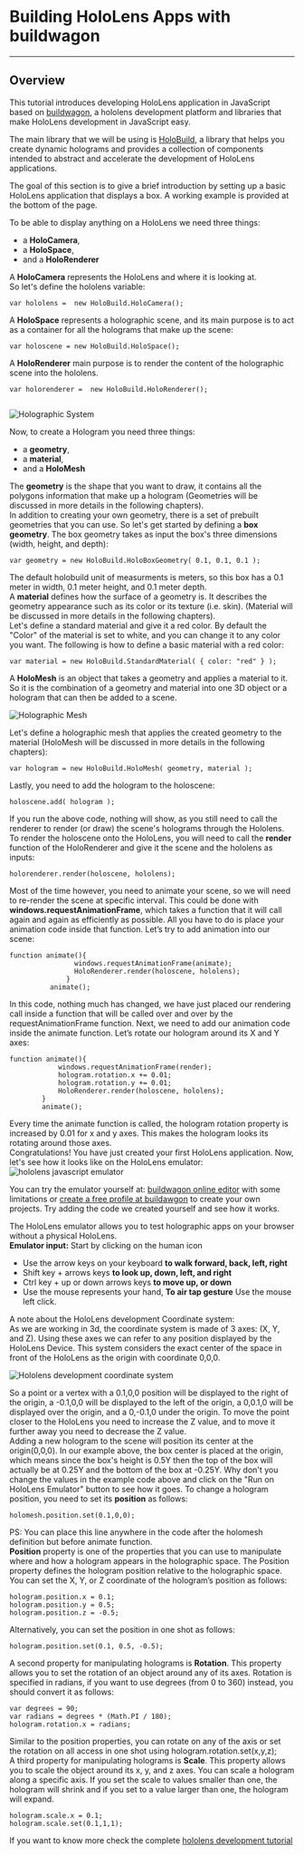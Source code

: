 <a name="HOLTitle"></a>
# Building HoloLens Apps with buildwagon #

---

<a name="Overview"></a>
## Overview ##

This tutorial introduces developing HoloLens application in JavaScript based on [buildwagon](https://buildwagon.com/), a hololens development platform and libraries that make HoloLens development in JavaScript easy.

The main library that we will be using is [HoloBuild](https://buildwagon.com/documentation/), a library that helps you create dynamic holograms and provides a collection of components intended to abstract and accelerate the development of HoloLens applications.

The goal of this section is to give a brief introduction by setting up a basic HoloLens application that displays a box. A working example is provided at the bottom of the page.

To be able to display anything on a HoloLens we need three things:

*   a **HoloCamera**,
*   a **HoloSpace**,
*   and a **HoloRenderer**

A **HoloCamera** represents the HoloLens and where it is looking at.  
So let's define the hololens variable:
```
var hololens =  new HoloBuild.HoloCamera();
```	    

A **HoloSpace** represents a holographic scene, and its main purpose is to act as a container for all the holograms that make up the scene:

```
var holoscene = new HoloBuild.HoloSpace();
```	    

A **HoloRenderer** main purpose is to render the content of the holographic scene into the hololens.  

```
var holorenderer =  new HoloBuild.HoloRenderer();
	    
```
  

![Holographic System](images/HolographicSystem.png)

Now, to create a Hologram you need three things:

*   a **geometry**,
*   a **material**,
*   and a **HoloMesh**

The **geometry** is the shape that you want to draw, it contains all the polygons information that make up a hologram (Geometries will be discussed in more details in the following chapters).  
In addition to creating your own geometry, there is a set of prebuilt geometries that you can use. So let's get started by defining a **box geometry**. The box geometry takes as input the box's three dimensions (width, height, and depth):

```
var geometry = new HoloBuild.HoloBoxGeometry( 0.1, 0.1, 0.1 );
```	    

The default holobuild unit of measurments is meters, so this box has a 0.1 meter in width, 0.1 meter height, and 0.1 meter depth.  
A **material** defines how the surface of a geometry is. It describes the geometry appearance such as its color or its texture (i.e. skin). (Material will be discussed in more details in the following chapters).  
Let's define a standard material and give it a red color. By default the "Color" of the material is set to white, and you can change it to any color you want. The following is how to define a basic material with a red color:

```
var material = new HoloBuild.StandardMaterial( { color: "red" } );
```	    

A **HoloMesh** is an object that takes a geometry and applies a material to it. So it is the combination of a geometry and material into one 3D object or a hologram that can then be added to a scene.  

![Holographic Mesh](images/geometryandmaterial.png)

Let's define a holographic mesh that applies the created geometry to the material (HoloMesh will be discussed in more details in the following chapters):

```
var hologram = new HoloBuild.HoloMesh( geometry, material );
```	    

Lastly, you need to add the hologram to the holoscene:

```
holoscene.add( hologram );
```	    
  
If you run the above code, nothing will show, as you still need to call the renderer to render (or draw) the scene's holograms through the Hololens.  
To render the holoscene onto the HoloLens, you will need to call the **render** function of the HoloRenderer and give it the scene and the hololens as inputs:

```
holorenderer.render(holoscene, hololens);
```	    

Most of the time however, you need to animate your scene, so we will need to re-render the scene at specific interval. This could be done with **windows.requestAnimationFrame**, which takes a function that it will call again and again as efficiently as possible. All you have to do is place your animation code inside that function. Let’s try to add animation into our scene:

```
function animate(){
                windows.requestAnimationFrame(animate);
                HoloRenderer.render(holoscene, hololens);
              }
          animate();
```         

In this code, nothing much has changed, we have just placed our rendering call inside a function that will be called over and over by the requestAnimationFrame function. Next, we need to add our animation code inside the animate function. Let’s rotate our hologram around its X and Y axes:

```
function animate(){
	        windows.requestAnimationFrame(render);
	        hologram.rotation.x += 0.01;
	        hologram.rotation.y += 0.01;	        
	        HoloRenderer.render(holoscene, hololens);
        }
        animate();
```        

Every time the animate function is called, the hologram rotation property is increased by 0.01 for x and y axes. This makes the hologram looks its rotating around those axes.  
Congratulations! You have just created your first HoloLens application. Now, let's see how it looks like on the HoloLens emulator: 
![hololens javascript emulator](images/buildwagoneditor.PNG)

You can try the emulator yourself at: [buildwagon online editor](https://www.binarieslid.com/hololensdevelopmentfullscreen.aspx) with some limitations or [create a free profile at buildawgon](https://secure.buildwagon.com/TenantRegistration/SelectEdition) to create your own projects. Try adding the code we created yourself and see how it works.

The HoloLens emulator allows you to test holographic apps on your browser without a physical HoloLens.  
**Emulator input:** Start by clicking on the human icon

*   Use the arrow keys on your keyboard **to walk forward, back, left, right**
*   Shift key + arrows keys **to look up, down, left, and right**
*   Ctrl key + up or down arrows keys **to move up, or down**
*   Use the mouse represents your hand, **To air tap gesture** Use the mouse left click.

A note about the HoloLens development Coordinate system:  
As we are working in 3d, the coordinate system is made of 3 axes: (X, Y, and Z). Using these axes we can refer to any position displayed by the HoloLens Device. This system considers the exact center of the space in front of the HoloLens as the origin with coordinate 0,0,0.  

![Hololens development coordinate system](/images/HoloLensCoordinateSystem.png)

  
So a point or a vertex with a 0.1,0,0 position will be displayed to the right of the origin, a -0.1,0,0 will be displayed to the left of the origin, a 0,0.1,0 will be displayed over the origin, and a 0,-0.1,0 under the origin. To move the point closer to the HoloLens you need to increase the Z value, and to move it further away you need to decrease the Z value.  
Adding a new hologram to the scene will position its center at the origin(0,0,0). In our example above, the box center is placed at the origin, which means since the box's height is 0.5Y then the top of the box will actually be at 0.25Y and the bottom of the box at -0.25Y. Why don't you change the values in the example code above and click on the "Run on HoloLens Emulator" button to see how it goes. To change a hologram position, you need to set its **position** as follows:

```
holomesh.position.set(0.1,0,0);
```	    

PS: You can place this line anywhere in the code after the holomesh definition but before animate function.  
**Position** property is one of the properties that you can use to manipulate where and how a hologram appears in the holographic space. The Position property defines the hologram position relative to the holographic space. You can set the X, Y, or Z coordinate of the hologram’s position as follows:

```
hologram.position.x = 0.1;
hologram.position.y = 0.5;
hologram.position.z = -0.5;
```

Alternatively, you can set the position in one shot as follows:

```
hologram.position.set(0.1, 0.5, -0.5);
```

A second property for manipulating holograms is **Rotation**. This property allows you to set the rotation of an object around any of its axes. Rotation is specified in radians, if you want to use degrees (from 0 to 360) instead, you should convert it as follows:

```
var degrees = 90;
var radians = degrees * (Math.PI / 180);
hologram.rotation.x = radians;
```

Similar to the position properties, you can rotate on any of the axis or set the rotation on all access in one shot using hologram.rotation.set(x,y,z);  
A third property for manipulating holograms is **Scale**. This property allows you to scale the object around its x, y, and z axes. You can scale a hologram along a specific axis. If you set the scale to values smaller than one, the hologram will shrink and if you set to a value larger than one, the hologram will expand.

```
hologram.scale.x = 0.1;
hologram.scale.set(0.1,1,1);
```

If you want to know more check the complete [hololens development tutorial](https://buildwagon.com/guide.html)
